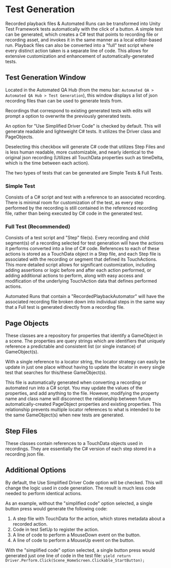 # Test Generation
Recorded playback files & Automated Runs can be transformed into Unity Test Framework tests automatically with the click of a button. A simple test can be generated, which creates a C# test that points to recording file or recording asset, and invokes it in the same manner as a local editor-based run. Playback files can also be converted into a "full" test script where every distinct action taken is a separate line of code. This allows for extensive customization and enhancement of automatically-generated tests. 

## Test Generation Window
Located in the Automated QA Hub (from the menu bar: `Automated QA > Automated QA Hub > Test Generation`), this window displays a list of json recording files than can be used to generate tests from.

Recordings that correspond to existing generated tests with edits will prompt a option to overwrite the previously generated tests.

An option for "Use Simplified Driver Code" is checked by default. This will generate readable and lightweight C# tests. It utilizes the Driver class and PageObjects. 

Deselecting this checkbox will generate C# code that utilizes Step Files and is less human readable, more customizable, and nearly identical to the original json recording (Utilizes all TouchData properties such as timeDelta, which is the time between each action).

The two types of tests that can be generated are Simple Tests & Full Tests. 

### Simple Test
Consists of a C# script and test with a reference to an associated recording. There is minimal room for customization of the test, as every step performed by the recording is still contained in the referenced recording file, rather than being executed by C# code in the generated test.

### Full Test (Recommended)
Consists of a test script and "Step" file(s). Every recording and child segment(s) of a recording selected for test generation will have the actions it performs converted into a line of C# code. References to each of these actions is stored as a TouchData object in a Step file, and each Step file is associated with the recording or segment that defined its TouchActions. This more detailed script allows for significant customization, including adding assertions or logic before and after each action performed, or adding additional actions to perform, along with easy access and modification of the underlying TouchAction data that defines performed actions.

Automated Runs that contain a "RecordedPlaybackAutomator" will have the associated recording file broken down into individual steps in the same way that a Full test is generated directly from a recording file.

## Page Objects
These classes are a repository for properties that identify a GameObject in a scene. The properties are query strings which are identifiers that uniquely reference a predictable and consistent list (or single instance) of GameObject(s). 

With a single reference to a locator string, the locator strategy can easily be update in just one place without having to update the locator in every single test that searches for this/these GameObject(s).

This file is automatically generated when converting a recording or automated run into a C# script. You may update the values of the properties, and add anything to the file. However, modifying the property name and class name will disconnect the relationship between future automatically-created PageObject properties and existing properties. This relationship prevents multiple locator references to what is intended to be the same GameObject(s) when new tests are generated. 

## Step Files
These classes contain references to a TouchData objects used in recordings. They are essentially the C# version of each step stored in a recording json file. 

## Additional Options
By default, the Use Simplified Driver Code option will be checked. This will change the logic used in code generation. The result is much less code needed to perform identical actions.

As an example, without the "simplified code" option selected, a single button press would generate the following code:
1) A step file with TouchData for the action, which stores metadata about a recorded action.
2) Code in test SetUp to register the action.
3) A line of code to perform a MouseDown event on the button.
4) A line of code to perform a MouseUp event on the button.

With the "simplified code" option selected, a single button press would generated just one line of code in the test file:
`yield return Driver.Perform.Click(Scene_HomeScreen.Clickable_StartButton);`
